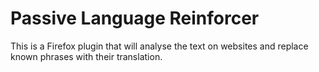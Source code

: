 # Passive Language Reinforcer
This is a Firefox plugin that will analyse the text on websites and replace known phrases with their translation. 
